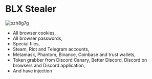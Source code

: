 # BLX Stealer
![pzh8g7g](https://github.com/blxstealer/BLX-Stealer/assets/71230025/a2246666-0f6c-418a-9605-8457f6571425)

- All browser cookies,
- All browser passwords,
- Special files,
- Steam, Riot and Telegram accounts,
- Metamask, Phantom, Binance, Coinbase and trust wallets,
- Token grabber from Discord Canary, Better Discord, Discord on browsers and Discord application,
- And have injection
